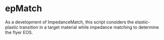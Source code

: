 # epMatch
As a development of ImpedanceMatch, this script considers the elastic-plastic transition in a target material while impedance matching to determine the flyer EOS.
